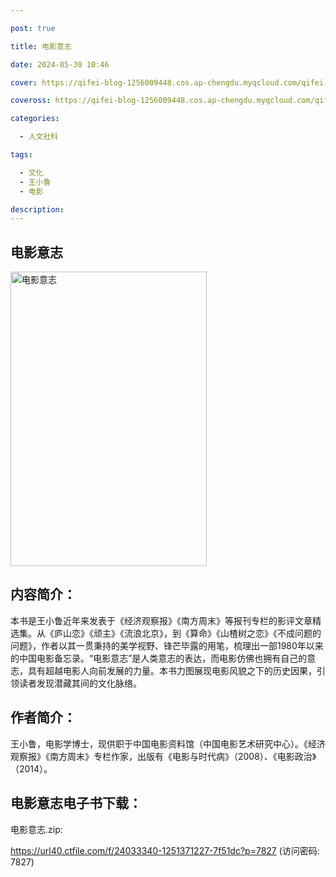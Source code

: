 ```yaml
---

post: true

title: 电影意志

date: 2024-05-30 10:46

cover: https://qifei-blog-1256009448.cos.ap-chengdu.myqcloud.com/qifei-blog/s33539926.jpg

coveross: https://qifei-blog-1256009448.cos.ap-chengdu.myqcloud.com/qifei-blog/s33539926.jpg

categories:

  - 人文社科

tags:

  - 文化
  - 王小鲁
  - 电影

description:
---
```


## 电影意志

<img alt="电影意志" class="aligncenter loading" data-was-processed="true" decoding="async" fetchpriority="high" height="471" src="https://qifei-blog-1256009448.cos.ap-chengdu.myqcloud.com/qifei-blog/s33539926.jpg" style="cursor: zoom-in;" width="314"/>

## 内容简介：

本书是王小鲁近年来发表于《经济观察报》《南方周末》等报刊专栏的影评文章精选集。从《庐山恋》《顽主》《流浪北京》，到《算命》《山楂树之恋》《不成问题的问题》，作者以其一贯秉持的美学视野、锋芒毕露的用笔，梳理出一部1980年以来的中国电影备忘录。“电影意志”是人类意志的表达，而电影仿佛也拥有自己的意志，具有超越电影人向前发展的力量。本书力图展现电影风貌之下的历史因果，引领读者发现潜藏其间的文化脉络。

## 作者简介：

王小鲁，电影学博士，现供职于中国电影资料馆（中国电影艺术研究中心）。《经济观察报》《南方周末》专栏作家，出版有《电影与时代病》（2008）、《电影政治》（2014）。

## 电影意志电子书下载：

电影意志.zip: 

https://url40.ctfile.com/f/24033340-1251371227-7f51dc?p=7827 (访问密码: 7827)
